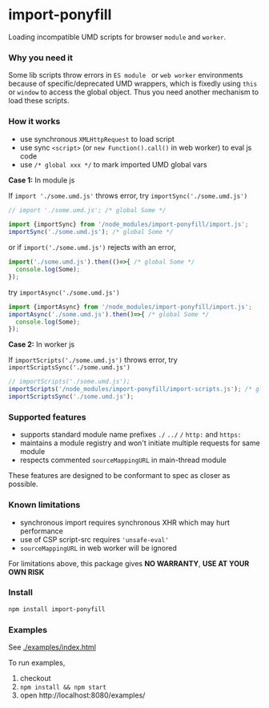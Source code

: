 # import-ponyfill

Loading incompatible UMD scripts for browser `module` and `worker`.



### Why you need it

Some lib scripts throw errors in `ES module ` or `web worker` environments because of specific/deprecated UMD wrappers, which is fixedly using `this` or `window` to access the global object.  Thus you need another mechanism to load these scripts.



### How it works

+ use synchronous `XMLHttpRequest` to load script
+ use sync `<script>` (or `new Function().call()` in web worker) to eval js code
+ use `/* global xxx */` to mark imported UMD global vars



**Case 1:** In module js

If `import './some.umd.js'`  throws error, try `importSync('./some.umd.js')`

```js
// import './some.umd.js'; /* global Some */

import {importSync} from '/node_modules/import-ponyfill/import.js';
importSync('./some.umd.js'); /* global Some */
```



or  if `import('./some.umd.js')`  rejects with an error,

```js
import('./some.umd.js').then(()=>{ /* global Some */
  console.log(Some);
});
```

try `importAsync('./some.umd.js')`

```js
import {importAsync} from '/node_modules/import-ponyfill/import.js';
importAsync('./some.umd.js').then()=>{ /* global Some */
  console.log(Some);
});
```

**Case 2:** In worker js

If `importScripts('./some.umd.js')` throws error, try `importScriptsSync('./some.umd.js')` 

```js
// importScripts('./some.umd.js');
importScripts('/node_modules/import-ponyfill/import-scripts.js'); /* global importScriptsSync importScriptsAsync */
importScriptsSync('./some.umd.js');
```



### Supported features

+ supports standard module name prefixes `./` `../` `/` `http:` and `https:` 
+ maintains a module registry and won't initiate multiple requests for same module
+ respects commented `sourceMappingURL` in main-thread module

These features are designed to be conformant to spec as closer as possible.



### Known limitations

+ synchronous import requires synchronous XHR which may hurt performance
+ use of CSP script-src requires `'unsafe-eval'` 
+ `sourceMappingURL` in web worker will be ignored 

 For limitations above, this package gives **NO WARRANTY**, **USE AT YOUR OWN RISK**



### Install

```sh
npm install import-ponyfill
```



### Examples

See [./examples/index.html](./examples/index.html)

To run examples, 

1. checkout
2. `npm install && npm start`
3. open http://localhost:8080/examples/

